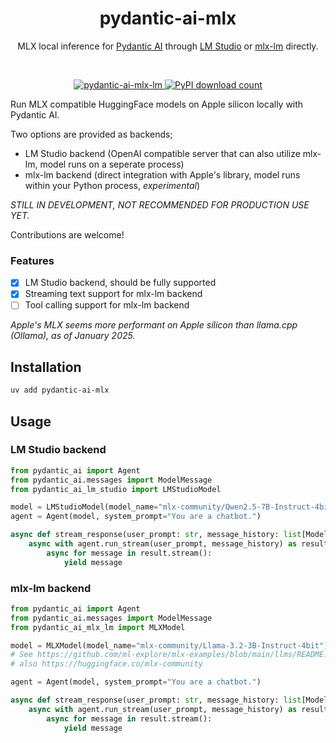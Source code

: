 <div align="center">
	<h1 align="center">pydantic-ai-mlx</h1>
	<p align="center">MLX local inference for <a href="https://github.com/pydantic/pydantic-ai" target="_blank">Pydantic AI</a> through <a href="https://github.com/lmstudio-ai/mlx-engine" target="_blank">LM Studio</a> or <a href="https://github.com/ml-explore/mlx-examples/blob/main/llms" target="_blank">mlx-lm</a> directly.</p>
  <br/>
</div>

<p align="center">
  <a href="https://pypi.org/project/pydantic-ai-mlx-lm">
    <img src="https://img.shields.io/pypi/pyversions/pydantic-ai-mlx-lm" alt="pydantic-ai-mlx-lm" />
  </a>
  <a href="https://pypi.org/project/pydantic-ai-mlx-lm">
    <img src="https://img.shields.io/pypi/dm/pydantic-ai-mlx-lm" alt="PyPI download count">
  </a>
</p>

Run MLX compatible HuggingFace models on Apple silicon locally with Pydantic AI.

Two options are provided as backends;
- LM Studio backend (OpenAI compatible server that can also utilize mlx-lm, model runs on a seperate process)
- mlx-lm backend (direct integration with Apple's library, model runs within your Python process, *experimental*)

*STILL IN DEVELOPMENT, NOT RECOMMENDED FOR PRODUCTION USE YET.*

Contributions are welcome!

### Features
- [x] LM Studio backend, should be fully supported
- [x] Streaming text support for mlx-lm backend
- [ ] Tool calling support for mlx-lm backend

_Apple's MLX seems more performant on Apple silicon than llama.cpp (Ollama), as of January 2025._

## Installation

```bash
uv add pydantic-ai-mlx
```

## Usage

### LM Studio backend
```python
from pydantic_ai import Agent
from pydantic_ai.messages import ModelMessage
from pydantic_ai_lm_studio import LMStudioModel

model = LMStudioModel(model_name="mlx-community/Qwen2.5-7B-Instruct-4bit") # supports tool calling
agent = Agent(model, system_prompt="You are a chatbot.")

async def stream_response(user_prompt: str, message_history: list[ModelMessage]):
    async with agent.run_stream(user_prompt, message_history) as result:
        async for message in result.stream():
            yield message
```

### mlx-lm backend
```python
from pydantic_ai import Agent
from pydantic_ai.messages import ModelMessage
from pydantic_ai_mlx_lm import MLXModel

model = MLXModel(model_name="mlx-community/Llama-3.2-3B-Instruct-4bit")
# See https://github.com/ml-explore/mlx-examples/blob/main/llms/README.md#supported-models
# also https://huggingface.co/mlx-community

agent = Agent(model, system_prompt="You are a chatbot.")

async def stream_response(user_prompt: str, message_history: list[ModelMessage]):
    async with agent.run_stream(user_prompt, message_history) as result:
        async for message in result.stream():
            yield message
```
